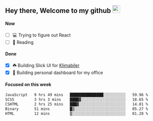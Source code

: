 ## Hey there, Welcome to my github <img src="https://media.giphy.com/media/hvRJCLFzcasrR4ia7z/giphy.gif" width="25px">

#### Now
- [ ] 💻 Trying to figure out React
- [ ] 📕 Reading

#### Done
- [x] ☘️ Building Slick UI for [Klimabiler](https://klimabiler.dk)
- [x] 🚀 Building personal dashboard for my office
 
 #### Focused on this week
<!--START_SECTION:waka-->

```txt
JavaScript   9 hrs 49 mins   ███████████████░░░░░░░░░░   59.96 %
SCSS         3 hrs 3 mins    ████▓░░░░░░░░░░░░░░░░░░░░   18.65 %
CSHTML       2 hrs 25 mins   ███▓░░░░░░░░░░░░░░░░░░░░░   14.81 %
Binary       51 mins         █▒░░░░░░░░░░░░░░░░░░░░░░░   05.27 %
HTML         12 mins         ▒░░░░░░░░░░░░░░░░░░░░░░░░   01.28 %
```

<!--END_SECTION:waka-->

